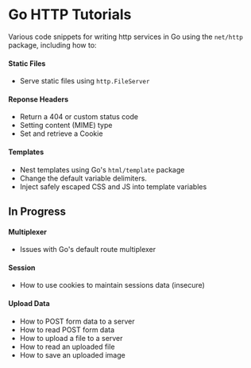 Go HTTP Tutorials
=================

Various code snippets for writing http services in Go using the `net/http` package, including how to:


#### Static Files

* Serve static files using `http.FileServer`


#### Reponse Headers

* Return a 404 or custom status code
* Setting content (MIME) type
* Set and retrieve a Cookie


#### Templates

* Nest templates using Go's `html/template` package
* Change the default variable delimiters.
* Inject safely escaped CSS and JS into template variables


In Progress
-----------

#### Multiplexer

* Issues with Go's default route multiplexer 


#### Session

* How to use cookies to maintain sessions data (insecure)


#### Upload Data

* How to POST form data to a server 
* How to read POST form data
* How to upload a file to a server
* How to read an uploaded file
* How to save an uploaded image